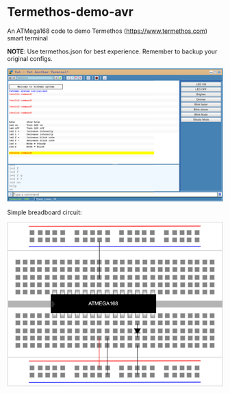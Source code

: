 # Termethos-demo-avr
An ATMega168 code to demo Termethos (https://www.termethos.com) smart terminal

**NOTE**: Use termethos.json for best experience. Remember to backup your original configs.


![](termethosdemo.png)

Simple breadboard circuit:


![](breadboard.jpg)